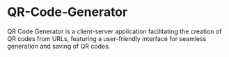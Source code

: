 # QR-Code-Generator
QR Code Generator is a client-server application facilitating the creation of QR codes from URLs, featuring a user-friendly interface for seamless generation and saving of QR codes.
